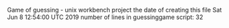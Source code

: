 Game of guessing - unix workbench project the date of creating this file Sat Jun 8 12:54:00 UTC 2019 number of lines in guessinggame script: 32
